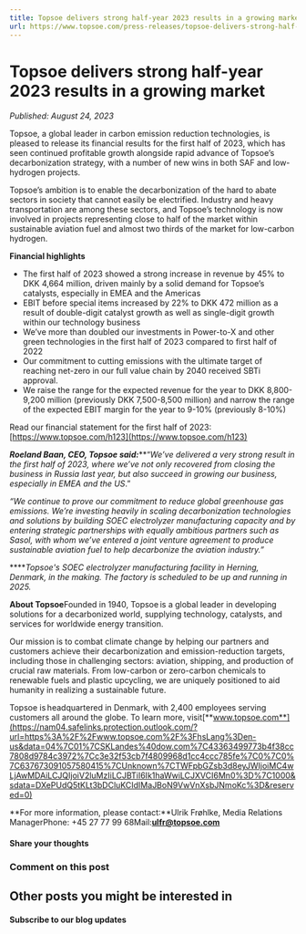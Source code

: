 ```yaml
---
title: Topsoe delivers strong half-year 2023 results in a growing market
url: https://www.topsoe.com/press-releases/topsoe-delivers-strong-half-year-2023#main-content
---
```


# Topsoe delivers strong half-year 2023 results in a growing market

*Published: August 24, 2023*

Topsoe, a global leader in carbon emission reduction technologies, is pleased to release its financial results for the first half of 2023, which has seen continued profitable growth alongside rapid advance of Topsoe’s decarbonization strategy, with a number of new wins in both SAF and low-hydrogen projects.

Topsoe’s ambition is to enable the decarbonization of the hard to abate sectors in society that cannot easily be electrified. Industry and heavy transportation are among these sectors, and Topsoe’s technology is now involved in projects representing close to half of the market within sustainable aviation fuel and almost two thirds of the market for low-carbon hydrogen.

**Financial highlights**

- The first half of 2023 showed a strong increase in revenue by 45% to DKK 4,664 million, driven mainly by a solid demand for Topsoe’s catalysts, especially in EMEA and the Americas
- EBIT before special items increased by 22% to DKK 472 million as a result of double-digit catalyst growth as well as single-digit growth within our technology business
- We’ve more than doubled our investments in Power-to-X and other green technologies in the first half of 2023 compared to first half of 2022
- Our commitment to cutting emissions with the ultimate target of reaching net-zero in our full value chain by 2040 received SBTi approval.
- We raise the range for the expected revenue for the year to DKK 8,800-9,200 million (previously DKK 7,500-8,500 million) and narrow the range of the expected EBIT margin for the year to 9-10% (previously 8-10%)

Read our financial statement for the first half of 2023:[https://www.topsoe.com/h123](https://www.topsoe.com/h123)

***Roeland Baan, CEO, Topsoe said:*****“*We’ve delivered a very strong result in the first half of 2023, where we’ve not only recovered from closing the business in Russia last year, but also succeed in growing our business, especially in EMEA and the US*.”

*“We continue to prove our commitment to reduce global greenhouse gas emissions. We’re investing heavily in scaling decarbonization technologies and solutions by building SOEC electrolyzer manufacturing capacity and by entering strategic partnerships with equally ambitious partners such as Sasol, with whom we’ve entered a joint venture agreement to produce sustainable aviation fuel to help decarbonize the aviation industry.”*

*****Topsoe's SOEC electrolyzer manufacturing facility in Herning, Denmark, in the making. The factory is scheduled to be up and running in 2025.*

**About Topsoe**Founded in 1940, Topsoe is a global leader in developing solutions for a decarbonized world, supplying technology, catalysts, and services for worldwide energy transition.

Our mission is to combat climate change by helping our partners and customers achieve their decarbonization and emission-reduction targets, including those in challenging sectors: aviation, shipping, and production of crucial raw materials. From low-carbon or zero-carbon chemicals to renewable fuels and plastic upcycling, we are uniquely positioned to aid humanity in realizing a sustainable future.

Topsoe is headquartered in Denmark, with 2,400 employees serving customers all around the globe. To learn more, visit[**www.topsoe.com**](https://nam04.safelinks.protection.outlook.com/?url=https%3A%2F%2Fwww.topsoe.com%2F%3FhsLang%3Den-us&data=04%7C01%7CSKLandes%40dow.com%7C43363499773b4f38cc7808d9784c3972%7Cc3e32f53cb7f4809968d1cc4ccc785fe%7C0%7C0%7C637673091057580415%7CUnknown%7CTWFpbGZsb3d8eyJWIjoiMC4wLjAwMDAiLCJQIjoiV2luMzIiLCJBTiI6Ik1haWwiLCJXVCI6Mn0%3D%7C1000&sdata=DXePUdQ5tKLt3bDCluKCIdIMaJBoN9VwVnXsbJNmoKc%3D&reserved=0)

**For more information, please contact:**Ulrik Frøhlke, Media Relations ManagerPhone: +45 27 77 99 68Mail:[**ulfr@topsoe.com**](mailto:ulfr@topsoe.com)

#### Share your thoughts

### Comment on this post

## Other posts you might be interested in

#### Subscribe to our blog updates